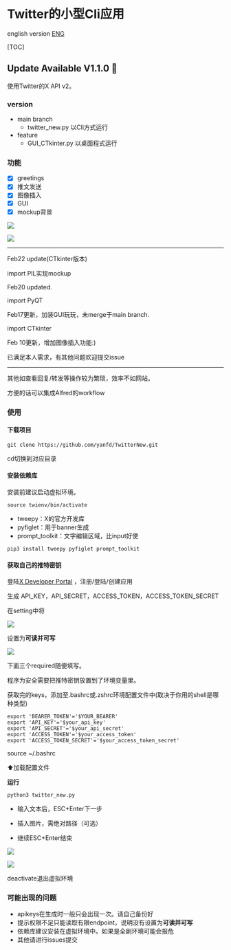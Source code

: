 # Twitter的小型Cli应用
english version [ENG](https://github.com/yanfd/TwitterNew/blob/main/README_EN.md) 

[TOC]



## Update Available V1.1.0 🚀

使用Twitter的X API v2。

### version

- main branch
  - twitter_new.py 以Cli方式运行
- feature
  - GUI_CTkinter.py 以桌面程式运行

### 功能

- [x] greetings
- [x] 推文发送
- [x] 图像插入
- [x] GUI
- [x] mockup背景

![](https://p.ipic.vip/eo9v36.png)

![](https://p.ipic.vip/5t3qjo.png)

---

Feb22 update(CTkinter版本)

import PIL实现mockup

Feb20 updated.  

import PyQT

Feb17更新，加装GUI玩玩，未merge于main branch. 

import CTkinter

Feb 10更新，增加图像插入功能:)

已满足本人需求，有其他问题欢迎提交issue

---



其他如查看回复/转发等操作较为繁琐，效率不如网站。

方便的话可以集成Alfred的workflow



### 使用

#### 下载项目

```
git clone https://github.com/yanfd/TwitterNew.git
```

cd切换到对应目录



#### 安装依赖库

安装前建议启动虚拟环境。

```shell
source twienv/bin/activate
```

- tweepy：X的官方开发库
- pyfiglet：用于banner生成
- prompt_toolkit：文字编辑区域，比input好使

```shell
pip3 install tweepy pyfiglet prompt_toolkit
```



#### 获取自己的推特密钥

登陆[X Developer Portal](https://developer.twitter.com/en/portal/projects/) ，注册/登陆/创建应用

生成 API_KEY，API_SECRET，ACCESS_TOKEN，ACCESS_TOKEN_SECRET

在setting中将

![](https://p.ipic.vip/ld3oje.png)

设置为**可读并可写**

![](https://p.ipic.vip/cft2y9.png)

下面三个required随便填写。



程序为安全需要把推特密钥放置到了环境变量里。

获取完的keys，添加至.bashrc或.zshrc环境配置文件中(取决于你用的shell是哪种类型)

```
export 'BEARER_TOKEN'='$YOUR_BEARER'
export 'API_KEY'='$your_api_key'
export 'API_SECRET'='$your_api_secret'
export 'ACCESS_TOKEN'='$your_access_token'
export 'ACCESS_TOKEN_SECRET'='$your_access_token_secret'
```

source ~/.bashrc 

⬆️加载配置文件



**运行**

```
python3 twitter_new.py
```

- 输入文本后，ESC+Enter下一步

- 插入图片，需绝对路径（可选）

- 继续ESC+Enter结束

  

![](https://p.ipic.vip/a0r0x6.png)

![](https://p.ipic.vip/t17eoa.png)

deactivate退出虚拟环境



### 可能出现的问题

- apikeys在生成时一般只会出现一次。请自己备份好
- 提示权限不足只能读取有限endpoint，说明没有设置为**可读并可写**
- 依赖库建议安装在虚拟环境中。如果是全剧环境可能会报危
- 其他请进行issues提交
